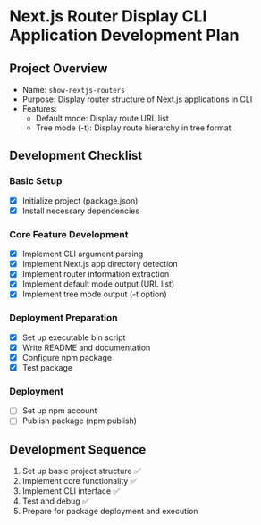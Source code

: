 # Next.js Router Display CLI Application Development Plan

## Project Overview
- Name: `show-nextjs-routers`
- Purpose: Display router structure of Next.js applications in CLI
- Features: 
  - Default mode: Display route URL list
  - Tree mode (-t): Display route hierarchy in tree format

## Development Checklist

### Basic Setup
- [x] Initialize project (package.json)
- [x] Install necessary dependencies

### Core Feature Development
- [x] Implement CLI argument parsing
- [x] Implement Next.js app directory detection
- [x] Implement router information extraction
- [x] Implement default mode output (URL list)
- [x] Implement tree mode output (-t option)

### Deployment Preparation
- [x] Set up executable bin script
- [x] Write README and documentation
- [x] Configure npm package
- [x] Test package

### Deployment
- [ ] Set up npm account
- [ ] Publish package (npm publish)

## Development Sequence
1. Set up basic project structure ✅
2. Implement core functionality ✅
3. Implement CLI interface ✅
4. Test and debug ✅
5. Prepare for package deployment and execution